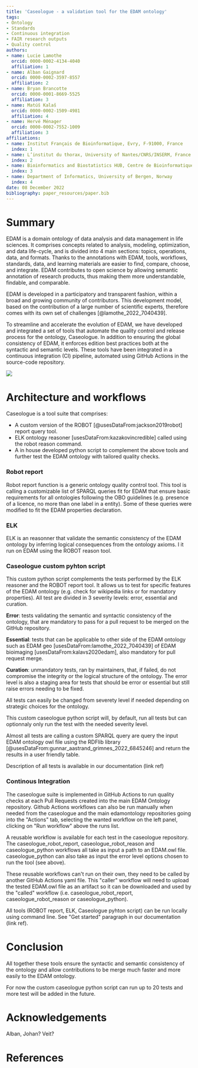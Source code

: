 ```yaml
---
title: 'Caseologue - a validation tool for the EDAM ontology'
tags:
- Ontology
- Standards
- Continuous integration
- FAIR research outputs
- Quality control
authors:
- name: Lucie Lamothe
  orcid: 0000-0002-4134-4040
  affiliation: 1
- name: Alban Gaignard
  orcid: 0000-0002-3597-8557
  affiliation: 2
- name: Bryan Brancotte
  orcid: 0000-0001-8669-5525
  affiliation: 3
- name: Matúš Kalaš
  orcid: 0000-0002-1509-4981
  affiliation: 4
- name: Hervé Ménager
  orcid: 0000-0002-7552-1009
  affiliation: 3
affiliations:
- name: Institut Français de Bioinformatique, Evry, F-91000, France
  index: 1
- name: L’institut du thorax, University of Nantes/CNRS/INSERM, France
  index: 2
- name: Bioinformatics and Biostatistics HUB, Centre de Bioinformatique, Biostatistique et Biologie Intégrative (C3BI, USR 3756 Institut Pasteur CNRS), Paris, France
  index: 3
- name: Department of Informatics, University of Bergen, Norway
  index: 4
date: 08 December 2022
bibliography: paper_resources/paper.bib
---
```


# Summary

EDAM is a domain ontology of data analysis and data management in life sciences. It comprises concepts related to analysis, modeling, optimization, and data life-cycle, and is divided into 4 main sections: topics, operations, data, and formats. 
Thanks to the annotations with EDAM, tools, workflows, standards, data, and learning materials are easier to find, compare, choose, and integrate. EDAM contributes to open science by allowing semantic annotation of research products, thus making them more understandable, findable, and comparable. 

EDAM is developed in a participatory and transparent fashion, within a broad and growing community of contributors. This development model, based on the contribution of a large number of scientific experts, therefore comes with its own set of challenges [@lamothe_2022_7040439]. 

To streamline and accelerate the evolution of EDAM, we have developed and integrated a set of tools that automate the quality control and release process for the ontology, Caseologue. In addition to ensuring the global consistency of EDAM, it enforces edition best practices both at the syntactic and semantic levels. These tools have been integrated in a continuous integration (CI) pipeline, automated using GitHub Actions in the source-code repository. 

![](./paper_ressources/Figure_front_page.png)

# Architecture and workflows

Caseologue is a tool suite that comprises: 

  - A custom version of the ROBOT [@usesDataFrom:jackson2019robot] report query tool.
  - ELK ontology reasoner [usesDataFrom:kazakovincredible] called using the robot reason command.
  - A in house developed python script to complement the above tools and further test the EDAM ontology with tailored quality checks.

### Robot report

Robot report function is a generic ontology quality control tool. This tool is calling a customizable list of SPARQL queries fit for EDAM that ensure basic requirements for all ontologies following the OBO guidelines (e.g. presence of a licence, no more than one label in a entity). Some of these queries were modified to fit the EDAM properties declaration.

### ELK

ELK is an reasonner that validate the semantic consistency of the EDAM ontology by inferring logical consequences from the ontology axioms. I it run on EDAM using the ROBOT reason tool. 

### Caseologue custom pyhton script

This custom python script complements the tests performed by the ELK reasoner and the ROBOT report tool. It allows us to test for specific features of the EDAM ontology (e.g. check for wikipedia links or for mandatory properties). All test are divided in 3 severity levels: error, essential and curation. 

**Error**: tests validating the semantic and syntactic consistency of the ontology, that are mandatory to pass for a pull request to be merged on the GitHub repository.

**Essential**: tests that can be applicable to other side of the EDAM ontology such as EDAM geo [usesDataFrom:lamothe_2022_7040439] of EDAM bioimaging [usesDataFrom:kalavs2020edam], also mandatory for pull request merge.

**Curation**: unmandatory tests, ran by maintainers, that, if failed, do not compromise the integrity or the logical structure of the ontology. The error level is also a staging area for tests that should be error or essential but still raise errors needing to be fixed.

All tests can easily be changed from severety level if needed depending on strategic choices for the ontology.

This custom caseologue python script will, by default, run all tests but can optionnaly only run the test with the needed severity level. 

Almost all tests are calling a custom SPARQL query are query the input EDAM ontology owl file using the RDFlib library [@usesDataFrom:gunnar_aastrand_grimnes_2022_6845246] and return the results in a user friendly table.

Description of all tests is available in our documentation (link ref)

### Continous Integration

The caseologue suite is implemented in GitHub Actions to run quality checks at each Pull Requests created into the main EDAM Ontology repository. Github Actions workflows can also be run manually when needed from the caseologue and the main edamontology repositories going into the "Actions" tab, selecting the wanted workflow on the left panel, clicking on "Run workflow" above the runs list.

A reusable workflow is available for each test in the caseologue repository. The caseologue_robot_report, caseologue_robot_reason and caseologue_python workflows all take as input a path to an EDAM.owl file. caseologue_python can also take as input the error level options chosen to run the tool (see above).

These reusable workflows can't run on their own, they need to be called by another GitHub Actions yaml file. This "caller" workflow will need to upload the tested EDAM.owl file as an artifact so it can be downloaded and used by the "called" workflow (i.e. caseologue_robot_report, caseologue_robot_reason or caseologue_python).

All tools (ROBOT report, ELK, Caseologue pyhton script) can be run locally using command line. See "Get started" paragraph in our documentation (link ref).

# Conclusion

All together these tools ensure the syntactic and semantic consistency of the ontology and allow contributions to be merge much faster and more easily to the EDAM ontology.

For now the custom caseologue python script can run up to 20 tests and more test will be added in the future. 

# Acknowledgements

Alban, Johan? Veit? 

# References
